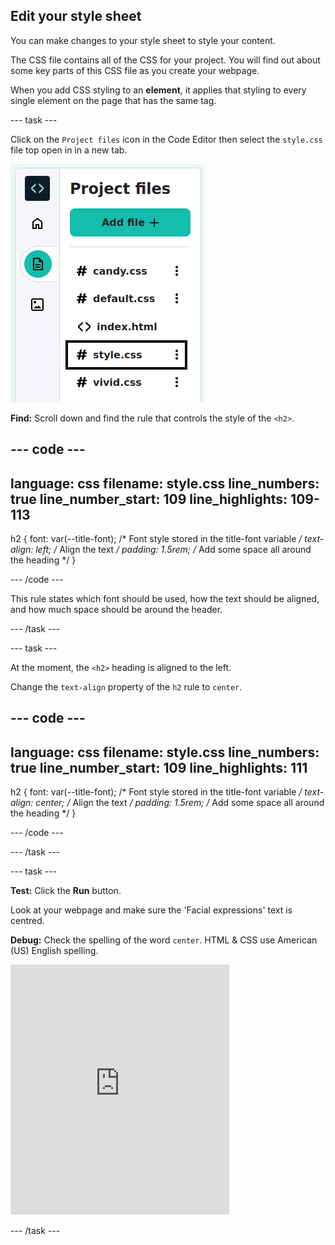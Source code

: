 ## Edit your style sheet

You can make changes to your style sheet to style your content.

The CSS file contains all of the CSS for your project. You will find out about some key parts of this CSS file as you create your webpage.

When you add CSS styling to an **element**, it applies that styling to every single element on the page that has the same tag. 

--- task ---

Click on the `Project files` icon in the Code Editor then select the `style.css` file top open in in a new tab.

![The Code Editor with the style.css file highlighted](images/select-style.png)

**Find:** Scroll down and find the rule that controls the style of the `<h2>`. 

--- code ---
---
language: css
filename: style.css
line_numbers: true
line_number_start: 109
line_highlights: 109-113
---  

h2 {
  font: var(--title-font); /* Font style stored in the title-font variable */
  text-align: left; /* Align the text */
  padding: 1.5rem; /* Add some space all around the heading */
}

--- /code ---

This rule states which font should be used, how the text should be aligned, and how much space should be around the header. 

--- /task ---

--- task ---

At the moment, the `<h2>` heading is aligned to the left.

Change the `text-align` property of the `h2` rule to `center`.

--- code ---
---
language: css
filename: style.css
line_numbers: true
line_number_start: 109
line_highlights: 111
---  

h2 {
  font: var(--title-font); /* Font style stored in the title-font variable */
  text-align: center; /* Align the text */
  padding: 1.5rem; /* Add some space all around the heading */
}

--- /code ---

--- /task ---

--- task ---

**Test:** Click the **Run** button. 

Look at your webpage and make sure the 'Facial expressions' text is centred. 

**Debug:** Check the spelling of the word `center`. HTML & CSS use American (US) English spelling. 

<iframe src="https://staging-editor.raspberrypi.org/en/embed/viewer/anime-expressions-step-6-simplified" width="350" height="400" frameborder="0" marginwidth="0" marginheight="0" allowfullscreen> </iframe>

--- /task ---

